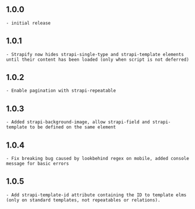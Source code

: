 ## 1.0.0
	- initial release

## 1.0.1
	- Strapify now hides strapi-single-type and strapi-template elements until their content has been loaded (only when script is not deferred)

## 1.0.2
	- Enable pagination with strapi-repeatable

## 1.0.3
	- Added strapi-background-image, allow strapi-field and strapi-template to be defined on the same element

## 1.0.4
	- Fix breaking bug caused by lookbehind regex on mobile, added console message for basic errors

## 1.0.5
	- Add strapi-template-id attribute containing the ID to template elms (only on standard templates, not repeatables or relations).
